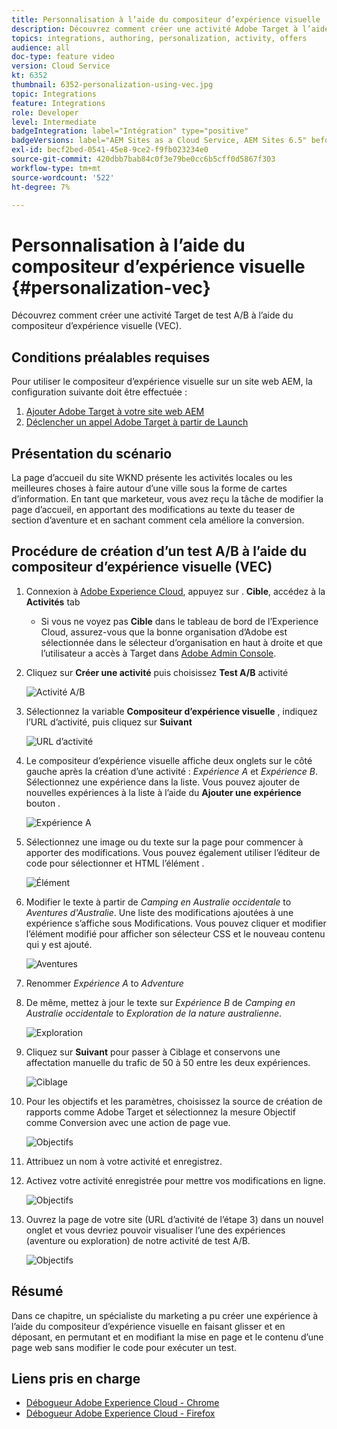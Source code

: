```yaml
---
title: Personnalisation à l’aide du compositeur d’expérience visuelle
description: Découvrez comment créer une activité Adobe Target à l’aide du compositeur d’expérience visuelle.
topics: integrations, authoring, personalization, activity, offers
audience: all
doc-type: feature video
version: Cloud Service
kt: 6352
thumbnail: 6352-personalization-using-vec.jpg
topic: Integrations
feature: Integrations
role: Developer
level: Intermediate
badgeIntegration: label="Intégration" type="positive"
badgeVersions: label="AEM Sites as a Cloud Service, AEM Sites 6.5" before-title="false"
exl-id: becf2bed-0541-45e8-9ce2-f9fb023234e0
source-git-commit: 420dbb7bab84c0f3e79be0cc6b5cff0d5867f303
workflow-type: tm+mt
source-wordcount: '522'
ht-degree: 7%

---
```


# Personnalisation à l’aide du compositeur d’expérience visuelle {#personalization-vec}

Découvrez comment créer une activité Target de test A/B à l’aide du compositeur d’expérience visuelle (VEC).

## Conditions préalables requises

Pour utiliser le compositeur d’expérience visuelle sur un site web AEM, la configuration suivante doit être effectuée :

1. [Ajouter Adobe Target à votre site web AEM](./add-target-launch-extension.md)
1. [Déclencher un appel Adobe Target à partir de Launch](./load-and-fire-target.md)

## Présentation du scénario

La page d’accueil du site WKND présente les activités locales ou les meilleures choses à faire autour d’une ville sous la forme de cartes d’information. En tant que marketeur, vous avez reçu la tâche de modifier la page d’accueil, en apportant des modifications au texte du teaser de section d’aventure et en sachant comment cela améliore la conversion.

## Procédure de création d’un test A/B à l’aide du compositeur d’expérience visuelle (VEC)

1. Connexion à [Adobe Experience Cloud](https://experience.adobe.com/), appuyez sur . __Cible__, accédez à la __Activités__ tab

   + Si vous ne voyez pas __Cible__ dans le tableau de bord de l’Experience Cloud, assurez-vous que la bonne organisation d’Adobe est sélectionnée dans le sélecteur d’organisation en haut à droite et que l’utilisateur a accès à Target dans [Adobe Admin Console](https://adminconsole.adobe.com/).

1. Cliquez sur **Créer une activité** puis choisissez **Test A/B** activité

   ![Activité A/B](assets/ab-target-activity.png)

1. Sélectionnez la variable **Compositeur d’expérience visuelle** , indiquez l’URL d’activité, puis cliquez sur **Suivant**

   ![URL d’activité](assets/ab-test-url.png)

1. Le compositeur d’expérience visuelle affiche deux onglets sur le côté gauche après la création d’une activité : *Expérience A* et *Expérience B*. Sélectionnez une expérience dans la liste. Vous pouvez ajouter de nouvelles expériences à la liste à l’aide du **Ajouter une expérience** bouton .

   ![Expérience A](assets/experience.png)

1. Sélectionnez une image ou du texte sur la page pour commencer à apporter des modifications. Vous pouvez également utiliser l’éditeur de code pour sélectionner et HTML l’élément .

   ![Élément](assets/select-element.png)

1. Modifier le texte à partir de *Camping en Australie occidentale* to *Aventures d&#39;Australie*. Une liste des modifications ajoutées à une expérience s’affiche sous Modifications. Vous pouvez cliquer et modifier l’élément modifié pour afficher son sélecteur CSS et le nouveau contenu qui y est ajouté.

   ![Aventures](assets/adventures.png)

1. Renommer *Expérience A* to *Adventure*
1. De même, mettez à jour le texte sur *Expérience B* de *Camping en Australie occidentale* to *Exploration de la nature australienne*.

   ![Exploration](assets/explore.png)

1. Cliquez sur **Suivant** pour passer à Ciblage et conservons une affectation manuelle du trafic de 50 à 50 entre les deux expériences.

   ![Ciblage](assets/targeting.png)

1. Pour les objectifs et les paramètres, choisissez la source de création de rapports comme Adobe Target et sélectionnez la mesure Objectif comme Conversion avec une action de page vue.

   ![Objectifs](assets/goals.png)

1. Attribuez un nom à votre activité et enregistrez.
1. Activez votre activité enregistrée pour mettre vos modifications en ligne.

   ![Objectifs](assets/activate.png)

1. Ouvrez la page de votre site (URL d’activité de l’étape 3) dans un nouvel onglet et vous devriez pouvoir visualiser l’une des expériences (aventure ou exploration) de notre activité de test A/B.

   ![Objectifs](assets/publish.png)

## Résumé

Dans ce chapitre, un spécialiste du marketing a pu créer une expérience à l’aide du compositeur d’expérience visuelle en faisant glisser et en déposant, en permutant et en modifiant la mise en page et le contenu d’une page web sans modifier le code pour exécuter un test.

## Liens pris en charge

+ [Débogueur Adobe Experience Cloud - Chrome](https://chrome.google.com/webstore/detail/adobe-experience-platform/bfnnokhpnncpkdmbokanobigaccjkpob)
+ [Débogueur Adobe Experience Cloud - Firefox](https://addons.mozilla.org/en-US/firefox/addon/adobe-experience-platform-dbg/)
